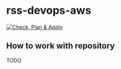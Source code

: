 # rss-devops-aws

[![Check, Plan & Apply](https://github.com/IgorOsa/rsschool-devops-course-tasks/actions/workflows/workflow.yml/badge.svg)](https://github.com/IgorOsa/rsschool-devops-course-tasks/actions/workflows/workflow.yml)

## How to work with repository

TODO